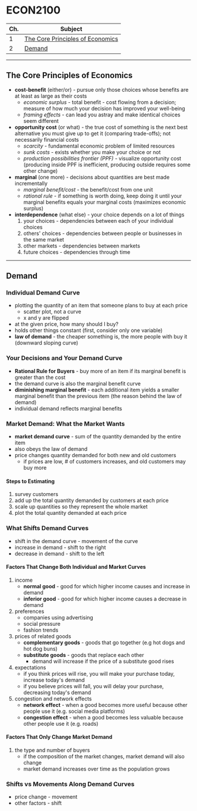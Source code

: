 # ECON2100

Ch. | Subject
--- | ---
1 | [The Core Principles of Economics](#the-core-principles-of-economics)
2 | [Demand](#demand)

---
## The Core Principles of Economics
- **cost-benefit** (either/or) - pursue only those choices whose benefits are at least as large as their costs
  - *economic surplus* - total benefit - cost flowing from a decision; measure of how much your decision has improved your well-being
  - *framing effects* - can lead you astray and make identical choices seem different
- **opportunity cost** (or what) - the true cost of something is the next best alternative you must give up to get it (comparing trade-offs); not necessarily financial costs
  - *scarcity* - fundamental economic problem of limited resources
  - *sunk costs* - exists whether you make your choice or not
  - *production possibilities frontier (PPF)* - visualize opportunity cost (producing inside PPF is inefficient, producing outside requires some other change)
- **marginal** (one more) - decisions about quantities are best made incrementally
  - *marginal benefit/cost* - the benefit/cost from one unit
  - *rational rule* - if something is worth doing, keep doing it until your marginal benefits equals your marginal costs (maximizes economic surplus)
- **interdependence** (what else) - your choice depends on a lot of things
  1. your choices - dependencies between each of your individual choices
  2. others' choices - dependencies between people or businesses in the same market
  3. other markets - dependencies between markets
  4. future choices - dependencies through time

---
## Demand

### Individual Demand Curve
- plotting the quantity of an item that someone plans to buy at each price
  - scatter plot, not a curve
  - x and y are flipped
- at the given price, how many should I buy?
- holds other things constant (first, consider only one variable)
- **law of demand** - the cheaper something is, the more people with buy it (downward sloping curve)

### Your Decisions and Your Demand Curve
- **Rational Rule for Buyers** - buy more of an item if its marginal benefit is greater than the cost
- the demand curve is also the marginal benefit curve
- **diminishing marginal benefit** - each additional item yields a smaller marginal benefit than the previous item (the reason behind the law of demand)
- individual demand reflects marginal benefits

### Market Demand: What the Market Wants
- **market demand curve** - sum of the quantity demanded by the entire item
- also obeys the law of demand
- price changes quantity demanded for both new and old customers
  - if prices are low, # of customers increases, and old customers may buy more

#### Steps to Estimating
1. survey customers
2. add up the total quantity demanded by customers at each price
3. scale up quantities so they represent the whole market
4. plot the total quantity demanded at each price

### What Shifts Demand Curves
- shift in the demand curve - movement of the curve
- increase in demand - shift to the right
- decrease in demand - shift to the left

#### Factors That Change Both Individual and Market Curves
1. income
   - **normal good** - good for which higher income causes and increase in demand
   - **inferior good** - good for which higher income causes a decrease in demand
2. preferences
   - companies using advertising
   - social pressure
   - fashion trends
3. prices of related goods
   - **complementary goods** - goods that go together (e.g hot dogs and hot dog buns)
   - **substitute goods** - goods that replace each other
     - demand will increase if the price of a substitute good rises
4. expectations
   - if you think prices will rise, you will make your purchase today, increase today's demand
   - if you believe prices will fall, you will delay your purchase, decreasing today's demand
5. congestion and network effects
   - **network effect** - when a good becomes more useful because other people use it (e.g. social media platforms)
   - **congestion effect** - when a good becomes less valuable because other people use it (e.g. roads)

#### Factors That Only Change Market Demand
1. the type and number of buyers
   - if the composition of the market changes, market demand will also change
   - market demand increases over time as the population grows

### Shifts vs Movements Along Demand Curves
- price change - movement
- other factors - shift